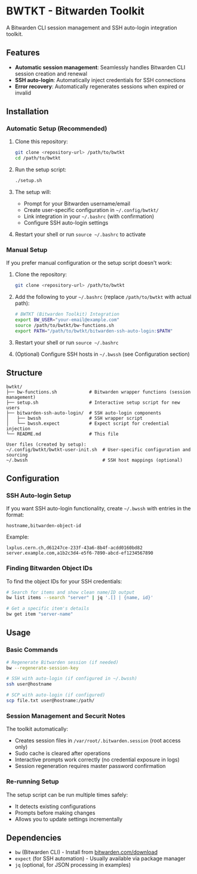 # BWTKT - Bitwarden Toolkit

A Bitwarden CLI session management and SSH auto-login integration toolkit.

## Features

- **Automatic session management**: Seamlessly handles Bitwarden CLI session creation and renewal
- **SSH auto-login**: Automatically inject credentials for SSH connections
- **Error recovery**: Automatically regenerates sessions when expired or invalid

## Installation

### Automatic Setup (Recommended)

1. Clone this repository:
   ```bash
   git clone <repository-url> /path/to/bwtkt
   cd /path/to/bwtkt
   ```

2. Run the setup script:
   ```bash
   ./setup.sh
   ```

3. The setup will:
   - Prompt for your Bitwarden username/email
   - Create user-specific configuration in `~/.config/bwtkt/`
   - Link integration in your `~/.bashrc` (with confirmation)
   - Configure SSH auto-login settings

4. Restart your shell or run `source ~/.bashrc` to activate

### Manual Setup

If you prefer manual configuration or the setup script doesn't work:

1. Clone the repository:
   ```bash
   git clone <repository-url> /path/to/bwtkt
   ```

2. Add the following to your `~/.bashrc` (replace `/path/to/bwtkt` with actual path):
   ```bash
   # BWTKT (Bitwarden Toolkit) Integration
   export BW_USER="your-email@example.com"
   source /path/to/bwtkt/bw-functions.sh
   export PATH="/path/to/bwtkt/bitwarden-ssh-auto-login:$PATH"
   ```

3. Restart your shell or run `source ~/.bashrc`

4. (Optional) Configure SSH hosts in `~/.bwssh` (see Configuration section)

## Structure

```
bwtkt/
├── bw-functions.sh            # Bitwarden wrapper functions (session management)
├── setup.sh                   # Interactive setup script for new users
├── bitwarden-ssh-auto-login/  # SSH auto-login components
│   ├── bwssh                  # SSH wrapper script
│   └── bwssh.expect           # Expect script for credential injection
└── README.md                  # This file

User files (created by setup):
~/.config/bwtkt/bwtkt-user-init.sh  # User-specific configuration and sourcing
~/.bwssh                            # SSH host mappings (optional)
```

## Configuration

### SSH Auto-login Setup

If you want SSH auto-login functionality, create `~/.bwssh` with entries in the format:
```
hostname,bitwarden-object-id
```

Example:
```
lxplus.cern.ch,d61247ce-233f-43a6-8b4f-acdd0160bd82
server.example.com,a1b2c3d4-e5f6-7890-abcd-ef1234567890
```

### Finding Bitwarden Object IDs

To find the object IDs for your SSH credentials:
```bash
# Search for items and show clean name/ID output
bw list items --search "server" | jq '.[] | {name, id}'

# Get a specific item's details
bw get item "server-name"
```

## Usage

### Basic Commands

```bash
# Regenerate Bitwarden session (if needed)
bw --regenerate-session-key

# SSH with auto-login (if configured in ~/.bwssh)
ssh user@hostname

# SCP with auto-login (if configured)
scp file.txt user@hostname:/path/
```

### Session Management and Securit Notes

The toolkit automatically:
- Creates session files in `/var/root/.bitwarden.session` (root access only)
- Sudo cache is cleared after operations
- Interactive prompts work correctly (no credential exposure in logs)
- Session regeneration requires master password confirmation

### Re-running Setup

The setup script can be run multiple times safely:
- It detects existing configurations
- Prompts before making changes  
- Allows you to update settings incrementally

## Dependencies

- `bw` (Bitwarden CLI) - Install from [bitwarden.com/download](https://bitwarden.com/download/)
- `expect` (for SSH automation) - Usually available via package manager
- `jq` (optional, for JSON processing in examples)
